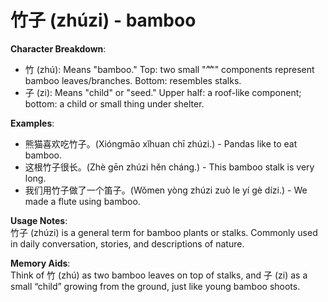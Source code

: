 # **竹子 (zhúzi) - bamboo**

**Character Breakdown**:  
- 竹 (zhú): Means "bamboo." Top: two small "⺮" components represent bamboo leaves/branches. Bottom: resembles stalks.  
- 子 (zi): Means "child" or "seed." Upper half: a roof-like component; bottom: a child or small thing under shelter.

**Examples**:  
- 熊猫喜欢吃竹子。(Xióngmāo xǐhuan chī zhúzi.) - Pandas like to eat bamboo.  
- 这根竹子很长。(Zhè gēn zhúzi hěn cháng.) - This bamboo stalk is very long.  
- 我们用竹子做了一个笛子。(Wǒmen yòng zhúzi zuò le yí gè dízi.) - We made a flute using bamboo.

**Usage Notes**:  
竹子 (zhúzi) is a general term for bamboo plants or stalks. Commonly used in daily conversation, stories, and descriptions of nature.

**Memory Aids**:  
Think of 竹 (zhú) as two bamboo leaves on top of stalks, and 子 (zi) as a small “child” growing from the ground, just like young bamboo shoots.